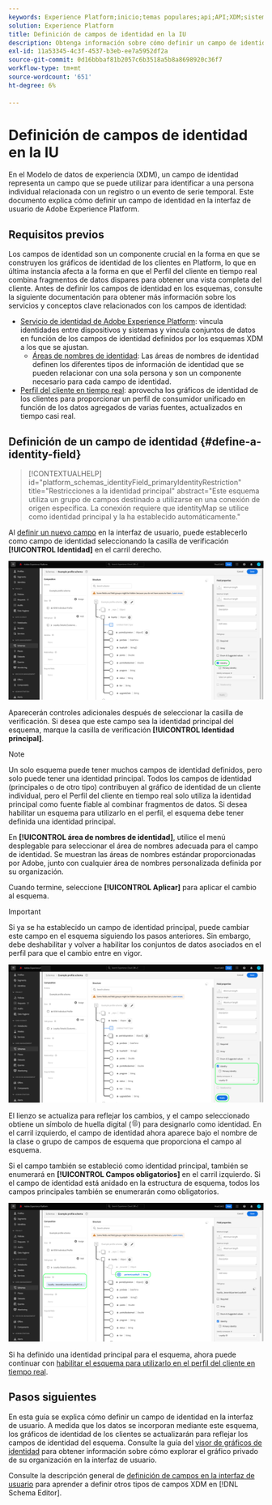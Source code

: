 ```yaml
---
keywords: Experience Platform;inicio;temas populares;api;API;XDM;sistema XDM;modelo de datos de experiencia;modelo de datos;ui;workspace;identity;field;
solution: Experience Platform
title: Definición de campos de identidad en la IU
description: Obtenga información sobre cómo definir un campo de identidad en la interfaz de usuario del Experience Platform.
exl-id: 11a53345-4c3f-4537-b3eb-ee7a5952df2a
source-git-commit: 0d16bbbaf81b2057c6b3518a5b8a8698920c36f7
workflow-type: tm+mt
source-wordcount: '651'
ht-degree: 6%

---
```


# Definición de campos de identidad en la IU

En el Modelo de datos de experiencia (XDM), un campo de identidad representa un campo que se puede utilizar para identificar a una persona individual relacionada con un registro o un evento de serie temporal. Este documento explica cómo definir un campo de identidad en la interfaz de usuario de Adobe Experience Platform.

## Requisitos previos

Los campos de identidad son un componente crucial en la forma en que se construyen los gráficos de identidad de los clientes en Platform, lo que en última instancia afecta a la forma en que el Perfil del cliente en tiempo real combina fragmentos de datos dispares para obtener una vista completa del cliente. Antes de definir los campos de identidad en los esquemas, consulte la siguiente documentación para obtener más información sobre los servicios y conceptos clave relacionados con los campos de identidad:

* [Servicio de identidad de Adobe Experience Platform](../../../identity-service/home.md): vincula identidades entre dispositivos y sistemas y vincula conjuntos de datos en función de los campos de identidad definidos por los esquemas XDM a los que se ajustan.
   * [Áreas de nombres de identidad](../../../identity-service/features/namespaces.md): Las áreas de nombres de identidad definen los diferentes tipos de información de identidad que se pueden relacionar con una sola persona y son un componente necesario para cada campo de identidad.
* [Perfil del cliente en tiempo real](../../../profile/home.md): aprovecha los gráficos de identidad de los clientes para proporcionar un perfil de consumidor unificado en función de los datos agregados de varias fuentes, actualizados en tiempo casi real.

## Definición de un campo de identidad {#define-a-identity-field}

>[!CONTEXTUALHELP]
>id="platform_schemas_identityField_primaryIdentityRestriction"
>title="Restricciones a la identidad principal"
>abstract="Este esquema utiliza un grupo de campos destinado a utilizarse en una conexión de origen específica. La conexión requiere que identityMap se utilice como identidad principal y la ha establecido automáticamente."

Al [definir un nuevo campo](./overview.md#define) en la interfaz de usuario, puede establecerlo como campo de identidad seleccionando la casilla de verificación **[!UICONTROL Identidad]** en el carril derecho.

![](../../images/ui/fields/special/identity.png)

Aparecerán controles adicionales después de seleccionar la casilla de verificación. Si desea que este campo sea la identidad principal del esquema, marque la casilla de verificación **[!UICONTROL Identidad principal]**.

>[!NOTE]
>
>Un solo esquema puede tener muchos campos de identidad definidos, pero solo puede tener una identidad principal. Todos los campos de identidad (principales o de otro tipo) contribuyen al gráfico de identidad de un cliente individual, pero el Perfil del cliente en tiempo real solo utiliza la identidad principal como fuente fiable al combinar fragmentos de datos. Si desea habilitar un esquema para utilizarlo en el perfil, el esquema debe tener definida una identidad principal.

En **[!UICONTROL área de nombres de identidad]**, utilice el menú desplegable para seleccionar el área de nombres adecuada para el campo de identidad. Se muestran las áreas de nombres estándar proporcionadas por Adobe, junto con cualquier área de nombres personalizada definida por su organización.

Cuando termine, seleccione **[!UICONTROL Aplicar]** para aplicar el cambio al esquema.

>[!IMPORTANT]
>
>Si ya se ha establecido un campo de identidad principal, puede cambiar este campo en el esquema siguiendo los pasos anteriores. Sin embargo, debe deshabilitar y volver a habilitar los conjuntos de datos asociados en el perfil para que el cambio entre en vigor.

![](../../images/ui/fields/special/identity-config.png)

El lienzo se actualiza para reflejar los cambios, y el campo seleccionado obtiene un símbolo de huella digital (![](/help/images/icons/identity-service.png)) para designarlo como identidad. En el carril izquierdo, el campo de identidad ahora aparece bajo el nombre de la clase o grupo de campos de esquema que proporciona el campo al esquema.

Si el campo también se estableció como identidad principal, también se enumerará en **[!UICONTROL Campos obligatorios]** en el carril izquierdo. Si el campo de identidad está anidado en la estructura de esquema, todos los campos principales también se enumerarán como obligatorios.

![](../../images/ui/fields/special/identity-applied.png)

Si ha definido una identidad principal para el esquema, ahora puede continuar con [habilitar el esquema para utilizarlo en el perfil del cliente en tiempo real](../resources/schemas.md#profile).

## Pasos siguientes

En esta guía se explica cómo definir un campo de identidad en la interfaz de usuario. A medida que los datos se incorporan mediante este esquema, los gráficos de identidad de los clientes se actualizarán para reflejar los campos de identidad del esquema. Consulte la guía del [visor de gráficos de identidad](../../../identity-service/features/identity-graph-viewer.md) para obtener información sobre cómo explorar el gráfico privado de su organización en la interfaz de usuario.

Consulte la descripción general de [definición de campos en la interfaz de usuario](./overview.md#special) para aprender a definir otros tipos de campos XDM en [!DNL Schema Editor].

